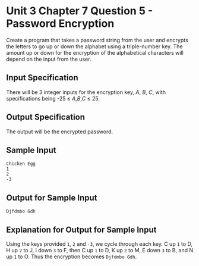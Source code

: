 # Unit 3 Chapter 7 Question 5 - Password Encryption
Create a program that takes a password string from the user and encrypts the letters to go up or down the alphabet using a triple-number key. The amount up or down for the encryption of the alphabetical characters will depend on the input from the user. 

## Input Specification
There will be 3 integer inputs for the encryption key, $A$, $B$, $C$, with specifications being -25 ≤ $A$,$B$,$C$ ≤ 25. 

## Output Specification
The output will be the encrypted password.

## Sample Input
```
Chicken Egg
1
2
-3
```

## Output for Sample Input
```
Djfdmbo Gdh
```

## Explanation for Output for Sample Input
Using the keys provided `1`, `2` and `-3`, we cycle through each key. C up `1` to D, H up `2` to J, I down `3` to F, then C up `1` to D, K up `2` to M, E down `3` to B, and N up `1` to O. Thus the encryption becomes `Djfdmbo Gdh`.
